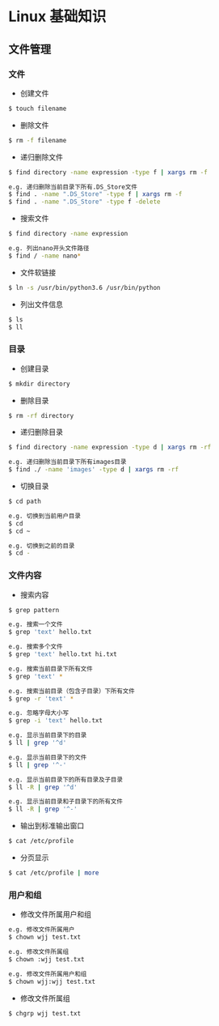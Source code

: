 # Linux 基础知识

## 文件管理

### 文件
* 创建文件
```bash
$ touch filename
```

* 删除文件
```bash
$ rm -f filename
```

* 递归删除文件
```bash
$ find directory -name expression -type f | xargs rm -f

e.g. 递归删除当前目录下所有.DS_Store文件
$ find . -name ".DS_Store" -type f | xargs rm -f
$ find . -name ".DS_Store" -type f -delete
```

* 搜索文件
```bash
$ find directory -name expression

e.g. 列出nano开头文件路径
$ find / -name nano*
```

* 文件软链接
```bash
$ ln -s /usr/bin/python3.6 /usr/bin/python
```

* 列出文件信息
```bash
$ ls
$ ll
```

### 目录
* 创建目录
```bash
$ mkdir directory
```

* 删除目录
```bash
$ rm -rf directory
```

* 递归删除目录
```bash
$ find directory -name expression -type d | xargs rm -rf

e.g. 递归删除当前目录下所有images目录
$ find ./ -name 'images' -type d | xargs rm -rf
```

* 切换目录
```bash
$ cd path

e.g. 切换到当前用户目录
$ cd
$ cd ~

e.g. 切换到之前的目录
$ cd -
```

### 文件内容
* 搜索内容
```bash
$ grep pattern

e.g. 搜索一个文件
$ grep 'text' hello.txt

e.g. 搜索多个文件
$ grep 'text' hello.txt hi.txt

e.g. 搜索当前目录下所有文件
$ grep 'text' *

e.g. 搜索当前目录（包含子目录）下所有文件
$ grep -r 'text' *

e.g. 忽略字母大小写
$ grep -i 'text' hello.txt

e.g. 显示当前目录下的目录
$ ll | grep '^d'

e.g. 显示当前目录下的文件
$ ll | grep '^-'

e.g. 显示当前目录下的所有目录及子目录
$ ll -R | grep '^d'

e.g. 显示当前目录和子目录下的所有文件
$ ll -R | grep '^-'
```

* 输出到标准输出窗口
```bash
$ cat /etc/profile
```

* 分页显示
```bash
$ cat /etc/profile | more
```

### 用户和组
* 修改文件所属用户和组
```bash
e.g. 修改文件所属用户
$ chown wjj test.txt

e.g. 修改文件所属组
$ chown :wjj test.txt

e.g. 修改文件所属用户和组
$ chown wjj:wjj test.txt
```

* 修改文件所属组
```bash
$ chgrp wjj test.txt
```
